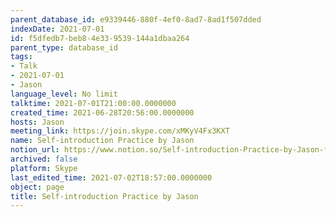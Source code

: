 ```yaml
---
parent_database_id: e9339446-880f-4ef0-8ad7-8ad1f507dded
indexDate: 2021-07-01
id: f5dfedb7-beb8-4e33-9539-144a1dbaa264
parent_type: database_id
tags:
- Talk
- 2021-07-01
- Jason
language_level: No limit
talktime: 2021-07-01T21:00:00.0000000
created_time: 2021-06-28T20:56:00.0000000
hosts: Jason
meeting_link: https://join.skype.com/xMKyV4Fx3KXT
name: Self-introduction Practice by Jason
notion_url: https://www.notion.so/Self-introduction-Practice-by-Jason-f5dfedb7beb84e339539144a1dbaa264
archived: false
platform: Skype
last_edited_time: 2021-07-02T18:57:00.0000000
object: page
title: Self-introduction Practice by Jason
---
```







